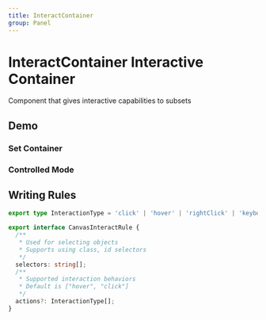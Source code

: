 ```yaml
---
title: InteractContainer
group: Panel
---
```


# InteractContainer Interactive Container

Component that gives interactive capabilities to subsets

## Demo

<code src="./demos/Basic.tsx" ></code>

### Set Container

<code src="./demos/WithContainer.tsx" ></code>

### Controlled Mode

<code src="./demos/Controlled.tsx" ></code>

## Writing Rules

```ts
export type InteractionType = 'click' | 'hover' | 'rightClick' | 'keyboard';

export interface CanvasInteractRule {
  /**
   * Used for selecting objects
   * Supports using class, id selectors
   */
  selectors: string[];
  /**
   * Supported interaction behaviors
   * Default is ["hover", "click"]
   */
  actions?: InteractionType[];
}
```
